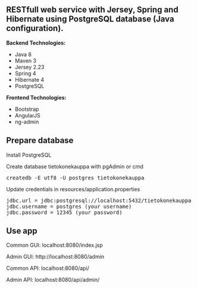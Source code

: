<h2>RESTfull web service with Jersey, Spring and Hibernate using PostgreSQL database (Java configuration).</h2>

<b>Backend Technologies:</b>
<ul>
<li>Java 8</li>
<li>Maven 3</li>
<li>Jersey 2.23</li>
<li>Spring 4</li>
<li>Hibernate 4</li>
<li>PostgreSQL</li>
</ul>
  
<b>Frontend Technologies:</b>
<ul>
<li>Bootstrap</li>
<li>AngularJS</li>
<li>ng-admin</li>
</ul>

<h2>Prepare database</h2>
<p>Install PostgreSQL</p>
<p>Create database tietokonekauppa with pgAdmin or cmd</p>
<pre>createdb -E utf8 -U postgres tietokonekauppa</pre>
<p>Update credentials in resources/application.properties</p>
<pre>
jdbc.url = jdbc:postgresql://localhost:5432/tietokonekauppa
jdbc.username = postgres (your username)
jdbc.password = 12345 (your password)
</pre>

<h2>Use app</h2>
<p>Common GUI: localhost:8080/index.jsp</p>
<p>Admin GUI: http://localhost:8080/admin</p>

<p>Common API: localhost:8080/api/</p>
<p>Admin  API: localhost:8080/api/admin/</p>
